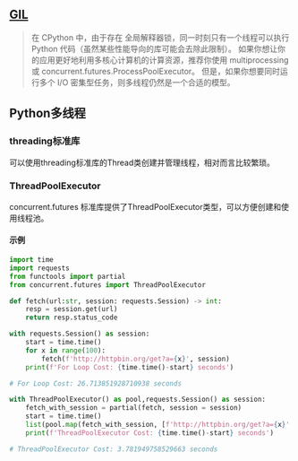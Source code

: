 
## [GIL](https://docs.python.org/zh-cn/3/glossary.html#term-global-interpreter-lock)

> 在 CPython 中，由于存在 全局解释器锁，同一时刻只有一个线程可以执行 Python 代码（虽然某些性能导向的库可能会去除此限制）。 如果你想让你的应用更好地利用多核心计算机的计算资源，推荐你使用 multiprocessing 或 concurrent.futures.ProcessPoolExecutor。 但是，如果你想要同时运行多个 I/O 密集型任务，则多线程仍然是一个合适的模型。

## Python多线程

### threading标准库

可以使用threading标准库的Thread类创建并管理线程，相对而言比较繁琐。

### ThreadPoolExecutor

concurrent.futures 标准库提供了ThreadPoolExecutor类型，可以方便创建和使用线程池。

#### 示例

```python
import time
import requests
from functools import partial
from concurrent.futures import ThreadPoolExecutor

def fetch(url:str, session: requests.Session) -> int:
    resp = session.get(url)
    return resp.status_code

with requests.Session() as session:
    start = time.time()
    for x in range(100):
        fetch(f'http://httpbin.org/get?a={x}', session) 
    print(f'For Loop Cost: {time.time()-start} seconds')

# For Loop Cost: 26.713851928710938 seconds

with ThreadPoolExecutor() as pool,requests.Session() as session:
    fetch_with_session = partial(fetch, session = session)
    start = time.time()
    list(pool.map(fetch_with_session, [f'http://httpbin.org/get?a={x}' for x in range(100)]))
    print(f'ThreadPoolExecutor Cost: {time.time()-start} seconds')

# ThreadPoolExecutor Cost: 3.781949758529663 seconds
```